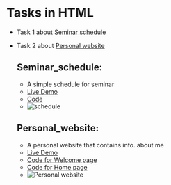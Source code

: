 # Tasks in HTML

- Task 1 about [Seminar schedule](#Seminar_schedule)
- Task 2 about [Personal website](#Personal_website)



  ## Seminar_schedule:
  - A simple schedule for seminar
  - [Live Demo](https://ahmedelshinnawi.github.io/Front-End-Summer-Training/HTML/Seminar%20schedule/)
  - [Code](https://github.com/Ahmedelshinnawi/Front-End-Summer-Training/blob/main/HTML/Seminar%20schedule/index.html)
  - ![schedule](https://github.com/user-attachments/assets/7b20d664-0906-421a-8da5-92f7b0962f11)



  ## Personal_website:
    - A personal website that contains info. about me
    - [Live Demo](https://ahmedelshinnawi.github.io/Front-End-Summer-Training/HTML/Website/)
    - [Code for Welcome page](https://github.com/Ahmedelshinnawi/Front-End-Summer-Training/blob/main/HTML/Website/index.html)
    - [Code for Home page](https://github.com/Ahmedelshinnawi/Front-End-Summer-Training/blob/main/HTML/Website/Home.html)
    - ![Personal website](https://github.com/user-attachments/assets/e5beb1f4-4804-402a-ae2a-fd88c046eed3)

